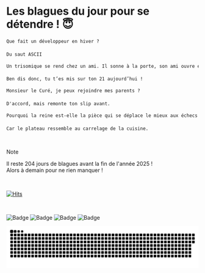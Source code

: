 
<h1>Les blagues du jour pour se détendre ! 😇</h1>

```diff
Que fait un développeur en hiver ?

Du saut ASCII
```

```diff
Un trisomique se rend chez un ami. Il sonne à la porte, son ami ouvre et lui dit :

Ben dis donc, tu t’es mis sur ton 21 aujourd’hui !
```

```diff
Monsieur le Curé, je peux rejoindre mes parents ?

D'accord, mais remonte ton slip avant.
```

```diff
Pourquoi la reine est-elle la pièce qui se déplace le mieux aux échecs ?

Car le plateau ressemble au carrelage de la cuisine.
```

<br/>

> [!NOTE]
> Il reste 204 jours de blagues avant la fin de l'année 2025 ! <br/>
> Alors à demain pour ne rien manquer !

<br/>


[![Hits](https://hits.seeyoufarm.com/api/count/incr/badge.svg?url=https%3A%2F%2Fgithub.com%2FClems02%2Fhit-counter&count_bg=%23003E80&title_bg=%235C9FE1&icon=powershell.svg&icon_color=%23FFFFFF&title=Visite&edge_flat=false)](https://hits.seeyoufarm.com)


<br/>


![Badge](https://img.shields.io/badge/Last%20updated%20on-white?style=for-the-badge&logo=clockify)   ![Badge](https://img.shields.io/badge/11/06-white?style=for-the-badge) ![Badge](https://img.shields.io/badge/at-white?style=for-the-badge) ![Badge](https://img.shields.io/badge/03:33-white?style=for-the-badge)


<p align="center">
 <img width="1000" src="assets/github-snake.svg" alt="snake"/>
</p>
